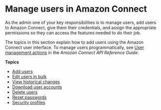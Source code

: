 # Manage users in Amazon Connect<a name="manage-users"></a>

As the admin one of your key responsibilities is to manage users, add users to Amazon Connect, give them their credentials, and assign the appropriate permissions so they can access the features needed to do their job\.

The topics in this section explain how to add users using the Amazon Connect user interface\. To manage users programmatically, see [User management actions](https://docs.aws.amazon.com/connect/latest/APIReference/users-api.html) in the *Amazon Connect API Reference Guide*\. 

**Topics**
+ [Add users](user-management.md)
+ [Edit users in bulk](edit-users-in-bulk.md)
+ [View historical changes](view-historical-changes-user-records.md)
+ [Download user accounts](download-user-records.md)
+ [Delete users](delete-users.md)
+ [Reset passwords](password-reset.md)
+ [Security profiles](connect-security-profiles.md)